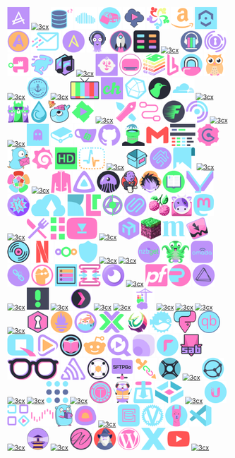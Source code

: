 <a href="https://raw.githubusercontent.com/Jas-SinghFSU/homepage-dracula/main/dracula_icons/actual.png"><img src="https://raw.githubusercontent.com/Jas-SinghFSU/homepage-dracula/main/dracula_icons/actual.png" alt="3cx" height="50"></a>     <a href="https://raw.githubusercontent.com/Jas-SinghFSU/homepage-dracula/main/dracula_icons/adguardhome.png"><img src="https://raw.githubusercontent.com/Jas-SinghFSU/homepage-dracula/main/dracula_icons/adguardhome.png" alt="3cx" height="50"></a>     <a href="https://raw.githubusercontent.com/Jas-SinghFSU/homepage-dracula/main/dracula_icons/adminer.png"><img src="https://raw.githubusercontent.com/Jas-SinghFSU/homepage-dracula/main/dracula_icons/adminer.png" alt="3cx" height="50"></a>     <a href="https://raw.githubusercontent.com/Jas-SinghFSU/homepage-dracula/main/dracula_icons/airsonic.png"><img src="https://raw.githubusercontent.com/Jas-SinghFSU/homepage-dracula/main/dracula_icons/airsonic.png" alt="3cx" height="50"></a>     <a href="https://raw.githubusercontent.com/Jas-SinghFSU/homepage-dracula/main/dracula_icons/alarmpi.png"><img src="https://raw.githubusercontent.com/Jas-SinghFSU/homepage-dracula/main/dracula_icons/alarmpi.png" alt="3cx" height="50"></a>     <a href="https://raw.githubusercontent.com/Jas-SinghFSU/homepage-dracula/main/dracula_icons/alltube.png"><img src="https://raw.githubusercontent.com/Jas-SinghFSU/homepage-dracula/main/dracula_icons/alltube.png" alt="3cx" height="50"></a>     <a href="https://raw.githubusercontent.com/Jas-SinghFSU/homepage-dracula/main/dracula_icons/alma.png"><img src="https://raw.githubusercontent.com/Jas-SinghFSU/homepage-dracula/main/dracula_icons/alma.png" alt="3cx" height="50"></a>     <a href="https://raw.githubusercontent.com/Jas-SinghFSU/homepage-dracula/main/dracula_icons/amazon.png"><img src="https://raw.githubusercontent.com/Jas-SinghFSU/homepage-dracula/main/dracula_icons/amazon.png" alt="3cx" height="50"></a>     <a href="https://raw.githubusercontent.com/Jas-SinghFSU/homepage-dracula/main/dracula_icons/amcrest.png"><img src="https://raw.githubusercontent.com/Jas-SinghFSU/homepage-dracula/main/dracula_icons/amcrest.png" alt="3cx" height="50"></a>     <a href="https://raw.githubusercontent.com/Jas-SinghFSU/homepage-dracula/main/dracula_icons/ampache.png"><img src="https://raw.githubusercontent.com/Jas-SinghFSU/homepage-dracula/main/dracula_icons/ampache.png" alt="3cx" height="50"></a>     <a href="https://raw.githubusercontent.com/Jas-SinghFSU/homepage-dracula/main/dracula_icons/anonaddy.png"><img src="https://raw.githubusercontent.com/Jas-SinghFSU/homepage-dracula/main/dracula_icons/anonaddy.png" alt="3cx" height="50"></a>     <a href="https://raw.githubusercontent.com/Jas-SinghFSU/homepage-dracula/main/dracula_icons/ansible.png"><img src="https://raw.githubusercontent.com/Jas-SinghFSU/homepage-dracula/main/dracula_icons/ansible.png" alt="3cx" height="50"></a>     <a href="https://raw.githubusercontent.com/Jas-SinghFSU/homepage-dracula/main/dracula_icons/argocd.png"><img src="https://raw.githubusercontent.com/Jas-SinghFSU/homepage-dracula/main/dracula_icons/argocd.png" alt="3cx" height="50"></a>     <a href="https://raw.githubusercontent.com/Jas-SinghFSU/homepage-dracula/main/dracula_icons/ariang.png"><img src="https://raw.githubusercontent.com/Jas-SinghFSU/homepage-dracula/main/dracula_icons/ariang.png" alt="3cx" height="50"></a>     <a href="https://raw.githubusercontent.com/Jas-SinghFSU/homepage-dracula/main/dracula_icons/assetgrid.png"><img src="https://raw.githubusercontent.com/Jas-SinghFSU/homepage-dracula/main/dracula_icons/assetgrid.png" alt="3cx" height="50"></a>     <a href="https://raw.githubusercontent.com/Jas-SinghFSU/homepage-dracula/main/dracula_icons/atsumeru.png"><img src="https://raw.githubusercontent.com/Jas-SinghFSU/homepage-dracula/main/dracula_icons/atsumeru.png" alt="3cx" height="50"></a>     <a href="https://raw.githubusercontent.com/Jas-SinghFSU/homepage-dracula/main/dracula_icons/audiobookshelf.png"><img src="https://raw.githubusercontent.com/Jas-SinghFSU/homepage-dracula/main/dracula_icons/audiobookshelf.png" alt="3cx" height="50"></a>     <a href="https://raw.githubusercontent.com/Jas-SinghFSU/homepage-dracula/main/dracula_icons/authelia.png"><img src="https://raw.githubusercontent.com/Jas-SinghFSU/homepage-dracula/main/dracula_icons/authelia.png" alt="3cx" height="50"></a>     <a href="https://raw.githubusercontent.com/Jas-SinghFSU/homepage-dracula/main/dracula_icons/authentik.png"><img src="https://raw.githubusercontent.com/Jas-SinghFSU/homepage-dracula/main/dracula_icons/authentik.png" alt="3cx" height="50"></a>     <a href="https://raw.githubusercontent.com/Jas-SinghFSU/homepage-dracula/main/dracula_icons/autobrr.png"><img src="https://raw.githubusercontent.com/Jas-SinghFSU/homepage-dracula/main/dracula_icons/autobrr.png" alt="3cx" height="50"></a>     <a href="https://raw.githubusercontent.com/Jas-SinghFSU/homepage-dracula/main/dracula_icons/azuracast.png"><img src="https://raw.githubusercontent.com/Jas-SinghFSU/homepage-dracula/main/dracula_icons/azuracast.png" alt="3cx" height="50"></a>     <a href="https://raw.githubusercontent.com/Jas-SinghFSU/homepage-dracula/main/dracula_icons/azuredevops.png"><img src="https://raw.githubusercontent.com/Jas-SinghFSU/homepage-dracula/main/dracula_icons/azuredevops.png" alt="3cx" height="50"></a>     <a href="https://raw.githubusercontent.com/Jas-SinghFSU/homepage-dracula/main/dracula_icons/babybuddy.png"><img src="https://raw.githubusercontent.com/Jas-SinghFSU/homepage-dracula/main/dracula_icons/babybuddy.png" alt="3cx" height="50"></a>     <a href="https://raw.githubusercontent.com/Jas-SinghFSU/homepage-dracula/main/dracula_icons/bazarr.png"><img src="https://raw.githubusercontent.com/Jas-SinghFSU/homepage-dracula/main/dracula_icons/bazarr.png" alt="3cx" height="50"></a>     <a href="https://raw.githubusercontent.com/Jas-SinghFSU/homepage-dracula/main/dracula_icons/bookstack.png"><img src="https://raw.githubusercontent.com/Jas-SinghFSU/homepage-dracula/main/dracula_icons/bookstack.png" alt="3cx" height="50"></a>     <a href="https://raw.githubusercontent.com/Jas-SinghFSU/homepage-dracula/main/dracula_icons/browserless.png"><img src="https://raw.githubusercontent.com/Jas-SinghFSU/homepage-dracula/main/dracula_icons/browserless.png" alt="3cx" height="50"></a>     <a href="https://raw.githubusercontent.com/Jas-SinghFSU/homepage-dracula/main/dracula_icons/caddy.png"><img src="https://raw.githubusercontent.com/Jas-SinghFSU/homepage-dracula/main/dracula_icons/caddy.png" alt="3cx" height="50"></a>     <a href="https://raw.githubusercontent.com/Jas-SinghFSU/homepage-dracula/main/dracula_icons/cadvisor.png"><img src="https://raw.githubusercontent.com/Jas-SinghFSU/homepage-dracula/main/dracula_icons/cadvisor.png" alt="3cx" height="50"></a>     <a href="https://raw.githubusercontent.com/Jas-SinghFSU/homepage-dracula/main/dracula_icons/calibreweb.png"><img src="https://raw.githubusercontent.com/Jas-SinghFSU/homepage-dracula/main/dracula_icons/calibreweb.png" alt="3cx" height="50"></a>     <a href="https://raw.githubusercontent.com/Jas-SinghFSU/homepage-dracula/main/dracula_icons/cert-manager.png"><img src="https://raw.githubusercontent.com/Jas-SinghFSU/homepage-dracula/main/dracula_icons/cert-manager.png" alt="3cx" height="50"></a>     <a href="https://raw.githubusercontent.com/Jas-SinghFSU/homepage-dracula/main/dracula_icons/changedetection.png"><img src="https://raw.githubusercontent.com/Jas-SinghFSU/homepage-dracula/main/dracula_icons/changedetection.png" alt="3cx" height="50"></a>     <a href="https://raw.githubusercontent.com/Jas-SinghFSU/homepage-dracula/main/dracula_icons/channels.png"><img src="https://raw.githubusercontent.com/Jas-SinghFSU/homepage-dracula/main/dracula_icons/channels.png" alt="3cx" height="50"></a>     <a href="https://raw.githubusercontent.com/Jas-SinghFSU/homepage-dracula/main/dracula_icons/chevereto.png"><img src="https://raw.githubusercontent.com/Jas-SinghFSU/homepage-dracula/main/dracula_icons/chevereto.png" alt="3cx" height="50"></a>     <a href="https://raw.githubusercontent.com/Jas-SinghFSU/homepage-dracula/main/dracula_icons/chronograf.png"><img src="https://raw.githubusercontent.com/Jas-SinghFSU/homepage-dracula/main/dracula_icons/chronograf.png" alt="3cx" height="50"></a>     <a href="https://raw.githubusercontent.com/Jas-SinghFSU/homepage-dracula/main/dracula_icons/cinny.png"><img src="https://raw.githubusercontent.com/Jas-SinghFSU/homepage-dracula/main/dracula_icons/cinny.png" alt="3cx" height="50"></a>     <a href="https://raw.githubusercontent.com/Jas-SinghFSU/homepage-dracula/main/dracula_icons/cloudflare.png"><img src="https://raw.githubusercontent.com/Jas-SinghFSU/homepage-dracula/main/dracula_icons/cloudflare.png" alt="3cx" height="50"></a>     <a href="https://raw.githubusercontent.com/Jas-SinghFSU/homepage-dracula/main/dracula_icons/coinmarketcap.png"><img src="https://raw.githubusercontent.com/Jas-SinghFSU/homepage-dracula/main/dracula_icons/coinmarketcap.png" alt="3cx" height="50"></a>     <a href="https://raw.githubusercontent.com/Jas-SinghFSU/homepage-dracula/main/dracula_icons/crowdsec.png"><img src="https://raw.githubusercontent.com/Jas-SinghFSU/homepage-dracula/main/dracula_icons/crowdsec.png" alt="3cx" height="50"></a>     <a href="https://raw.githubusercontent.com/Jas-SinghFSU/homepage-dracula/main/dracula_icons/deluge.png"><img src="https://raw.githubusercontent.com/Jas-SinghFSU/homepage-dracula/main/dracula_icons/deluge.png" alt="3cx" height="50"></a>     <a href="https://raw.githubusercontent.com/Jas-SinghFSU/homepage-dracula/main/dracula_icons/diun.png"><img src="https://raw.githubusercontent.com/Jas-SinghFSU/homepage-dracula/main/dracula_icons/diun.png" alt="3cx" height="50"></a>     <a href="https://raw.githubusercontent.com/Jas-SinghFSU/homepage-dracula/main/dracula_icons/emby.png"><img src="https://raw.githubusercontent.com/Jas-SinghFSU/homepage-dracula/main/dracula_icons/emby.png" alt="3cx" height="50"></a>     <a href="https://raw.githubusercontent.com/Jas-SinghFSU/homepage-dracula/main/dracula_icons/evcc.png"><img src="https://raw.githubusercontent.com/Jas-SinghFSU/homepage-dracula/main/dracula_icons/evcc.png" alt="3cx" height="50"></a>     <a href="https://raw.githubusercontent.com/Jas-SinghFSU/homepage-dracula/main/dracula_icons/excalidraw.png"><img src="https://raw.githubusercontent.com/Jas-SinghFSU/homepage-dracula/main/dracula_icons/excalidraw.png" alt="3cx" height="50"></a>     <a href="https://raw.githubusercontent.com/Jas-SinghFSU/homepage-dracula/main/dracula_icons/fileflows.png"><img src="https://raw.githubusercontent.com/Jas-SinghFSU/homepage-dracula/main/dracula_icons/fileflows.png" alt="3cx" height="50"></a>     <a href="https://raw.githubusercontent.com/Jas-SinghFSU/homepage-dracula/main/dracula_icons/flood.png"><img src="https://raw.githubusercontent.com/Jas-SinghFSU/homepage-dracula/main/dracula_icons/flood.png" alt="3cx" height="50"></a>     <a href="https://raw.githubusercontent.com/Jas-SinghFSU/homepage-dracula/main/dracula_icons/freshrss.png"><img src="https://raw.githubusercontent.com/Jas-SinghFSU/homepage-dracula/main/dracula_icons/freshrss.png" alt="3cx" height="50"></a>     <a href="https://raw.githubusercontent.com/Jas-SinghFSU/homepage-dracula/main/dracula_icons/fritz.png"><img src="https://raw.githubusercontent.com/Jas-SinghFSU/homepage-dracula/main/dracula_icons/fritz.png" alt="3cx" height="50"></a>     <a href="https://raw.githubusercontent.com/Jas-SinghFSU/homepage-dracula/main/dracula_icons/gamedig.png"><img src="https://raw.githubusercontent.com/Jas-SinghFSU/homepage-dracula/main/dracula_icons/gamedig.png" alt="3cx" height="50"></a>     <a href="https://raw.githubusercontent.com/Jas-SinghFSU/homepage-dracula/main/dracula_icons/ghostfolio.png"><img src="https://raw.githubusercontent.com/Jas-SinghFSU/homepage-dracula/main/dracula_icons/ghostfolio.png" alt="3cx" height="50"></a>     <a href="https://raw.githubusercontent.com/Jas-SinghFSU/homepage-dracula/main/dracula_icons/gitbook.png"><img src="https://raw.githubusercontent.com/Jas-SinghFSU/homepage-dracula/main/dracula_icons/gitbook.png" alt="3cx" height="50"></a>     <a href="https://raw.githubusercontent.com/Jas-SinghFSU/homepage-dracula/main/dracula_icons/gitea.png"><img src="https://raw.githubusercontent.com/Jas-SinghFSU/homepage-dracula/main/dracula_icons/gitea.png" alt="3cx" height="50"></a>     <a href="https://raw.githubusercontent.com/Jas-SinghFSU/homepage-dracula/main/dracula_icons/github.png"><img src="https://raw.githubusercontent.com/Jas-SinghFSU/homepage-dracula/main/dracula_icons/github.png" alt="3cx" height="50"></a>     <a href="https://raw.githubusercontent.com/Jas-SinghFSU/homepage-dracula/main/dracula_icons/gluetun.png"><img src="https://raw.githubusercontent.com/Jas-SinghFSU/homepage-dracula/main/dracula_icons/gluetun.png" alt="3cx" height="50"></a>     <a href="https://raw.githubusercontent.com/Jas-SinghFSU/homepage-dracula/main/dracula_icons/gmail.png"><img src="https://raw.githubusercontent.com/Jas-SinghFSU/homepage-dracula/main/dracula_icons/gmail.png" alt="3cx" height="50"></a>     <a href="https://raw.githubusercontent.com/Jas-SinghFSU/homepage-dracula/main/dracula_icons/goaccess.png"><img src="https://raw.githubusercontent.com/Jas-SinghFSU/homepage-dracula/main/dracula_icons/goaccess.png" alt="3cx" height="50"></a>     <a href="https://raw.githubusercontent.com/Jas-SinghFSU/homepage-dracula/main/dracula_icons/gogs.png"><img src="https://raw.githubusercontent.com/Jas-SinghFSU/homepage-dracula/main/dracula_icons/gogs.png" alt="3cx" height="50"></a>     <a href="https://raw.githubusercontent.com/Jas-SinghFSU/homepage-dracula/main/dracula_icons/gotify.png"><img src="https://raw.githubusercontent.com/Jas-SinghFSU/homepage-dracula/main/dracula_icons/gotify.png" alt="3cx" height="50"></a>     <a href="https://raw.githubusercontent.com/Jas-SinghFSU/homepage-dracula/main/dracula_icons/grafana.png"><img src="https://raw.githubusercontent.com/Jas-SinghFSU/homepage-dracula/main/dracula_icons/grafana.png" alt="3cx" height="50"></a>     <a href="https://raw.githubusercontent.com/Jas-SinghFSU/homepage-dracula/main/dracula_icons/hdhomerun.png"><img src="https://raw.githubusercontent.com/Jas-SinghFSU/homepage-dracula/main/dracula_icons/hdhomerun.png" alt="3cx" height="50"></a>     <a href="https://raw.githubusercontent.com/Jas-SinghFSU/homepage-dracula/main/dracula_icons/healthchecks.png"><img src="https://raw.githubusercontent.com/Jas-SinghFSU/homepage-dracula/main/dracula_icons/healthchecks.png" alt="3cx" height="50"></a>     <a href="https://raw.githubusercontent.com/Jas-SinghFSU/homepage-dracula/main/dracula_icons/homeassistant.png"><img src="https://raw.githubusercontent.com/Jas-SinghFSU/homepage-dracula/main/dracula_icons/homeassistant.png" alt="3cx" height="50"></a>     <a href="https://raw.githubusercontent.com/Jas-SinghFSU/homepage-dracula/main/dracula_icons/homebox.png"><img src="https://raw.githubusercontent.com/Jas-SinghFSU/homepage-dracula/main/dracula_icons/homebox.png" alt="3cx" height="50"></a>     <a href="https://raw.githubusercontent.com/Jas-SinghFSU/homepage-dracula/main/dracula_icons/homebridge.png"><img src="https://raw.githubusercontent.com/Jas-SinghFSU/homepage-dracula/main/dracula_icons/homebridge.png" alt="3cx" height="50"></a>     <a href="https://raw.githubusercontent.com/Jas-SinghFSU/homepage-dracula/main/dracula_icons/homepage.png"><img src="https://raw.githubusercontent.com/Jas-SinghFSU/homepage-dracula/main/dracula_icons/homepage.png" alt="3cx" height="50"></a>     <a href="https://raw.githubusercontent.com/Jas-SinghFSU/homepage-dracula/main/dracula_icons/hulu.png"><img src="https://raw.githubusercontent.com/Jas-SinghFSU/homepage-dracula/main/dracula_icons/hulu.png" alt="3cx" height="50"></a>     <a href="https://raw.githubusercontent.com/Jas-SinghFSU/homepage-dracula/main/dracula_icons/immich.png"><img src="https://raw.githubusercontent.com/Jas-SinghFSU/homepage-dracula/main/dracula_icons/immich.png" alt="3cx" height="50"></a>     <a href="https://raw.githubusercontent.com/Jas-SinghFSU/homepage-dracula/main/dracula_icons/ittools.png"><img src="https://raw.githubusercontent.com/Jas-SinghFSU/homepage-dracula/main/dracula_icons/ittools.png" alt="3cx" height="50"></a>     <a href="https://raw.githubusercontent.com/Jas-SinghFSU/homepage-dracula/main/dracula_icons/jackett.png"><img src="https://raw.githubusercontent.com/Jas-SinghFSU/homepage-dracula/main/dracula_icons/jackett.png" alt="3cx" height="50"></a>     <a href="https://raw.githubusercontent.com/Jas-SinghFSU/homepage-dracula/main/dracula_icons/jellyfin.png"><img src="https://raw.githubusercontent.com/Jas-SinghFSU/homepage-dracula/main/dracula_icons/jellyfin.png" alt="3cx" height="50"></a>     <a href="https://raw.githubusercontent.com/Jas-SinghFSU/homepage-dracula/main/dracula_icons/jellyseerr.png"><img src="https://raw.githubusercontent.com/Jas-SinghFSU/homepage-dracula/main/dracula_icons/jellyseerr.png" alt="3cx" height="50"></a>     <a href="https://raw.githubusercontent.com/Jas-SinghFSU/homepage-dracula/main/dracula_icons/jenkins.png"><img src="https://raw.githubusercontent.com/Jas-SinghFSU/homepage-dracula/main/dracula_icons/jenkins.png" alt="3cx" height="50"></a>     <a href="https://raw.githubusercontent.com/Jas-SinghFSU/homepage-dracula/main/dracula_icons/kaizoku.png"><img src="https://raw.githubusercontent.com/Jas-SinghFSU/homepage-dracula/main/dracula_icons/kaizoku.png" alt="3cx" height="50"></a>     <a href="https://raw.githubusercontent.com/Jas-SinghFSU/homepage-dracula/main/dracula_icons/kavita.png"><img src="https://raw.githubusercontent.com/Jas-SinghFSU/homepage-dracula/main/dracula_icons/kavita.png" alt="3cx" height="50"></a>     <a href="https://raw.githubusercontent.com/Jas-SinghFSU/homepage-dracula/main/dracula_icons/klipper.png"><img src="https://raw.githubusercontent.com/Jas-SinghFSU/homepage-dracula/main/dracula_icons/klipper.png" alt="3cx" height="50"></a>     <a href="https://raw.githubusercontent.com/Jas-SinghFSU/homepage-dracula/main/dracula_icons/komga.png"><img src="https://raw.githubusercontent.com/Jas-SinghFSU/homepage-dracula/main/dracula_icons/komga.png" alt="3cx" height="50"></a>     <a href="https://raw.githubusercontent.com/Jas-SinghFSU/homepage-dracula/main/dracula_icons/kopia.png"><img src="https://raw.githubusercontent.com/Jas-SinghFSU/homepage-dracula/main/dracula_icons/kopia.png" alt="3cx" height="50"></a>     <a href="https://raw.githubusercontent.com/Jas-SinghFSU/homepage-dracula/main/dracula_icons/kutt.png"><img src="https://raw.githubusercontent.com/Jas-SinghFSU/homepage-dracula/main/dracula_icons/kutt.png" alt="3cx" height="50"></a>     <a href="https://raw.githubusercontent.com/Jas-SinghFSU/homepage-dracula/main/dracula_icons/libreddit.png"><img src="https://raw.githubusercontent.com/Jas-SinghFSU/homepage-dracula/main/dracula_icons/libreddit.png" alt="3cx" height="50"></a>     <a href="https://raw.githubusercontent.com/Jas-SinghFSU/homepage-dracula/main/dracula_icons/lidarr.png"><img src="https://raw.githubusercontent.com/Jas-SinghFSU/homepage-dracula/main/dracula_icons/lidarr.png" alt="3cx" height="50"></a>     <a href="https://raw.githubusercontent.com/Jas-SinghFSU/homepage-dracula/main/dracula_icons/linkding.png"><img src="https://raw.githubusercontent.com/Jas-SinghFSU/homepage-dracula/main/dracula_icons/linkding.png" alt="3cx" height="50"></a>     <a href="https://raw.githubusercontent.com/Jas-SinghFSU/homepage-dracula/main/dracula_icons/lychee.png"><img src="https://raw.githubusercontent.com/Jas-SinghFSU/homepage-dracula/main/dracula_icons/lychee.png" alt="3cx" height="50"></a>     <a href="https://raw.githubusercontent.com/Jas-SinghFSU/homepage-dracula/main/dracula_icons/mailcow.png"><img src="https://raw.githubusercontent.com/Jas-SinghFSU/homepage-dracula/main/dracula_icons/mailcow.png" alt="3cx" height="50"></a>     <a href="https://raw.githubusercontent.com/Jas-SinghFSU/homepage-dracula/main/dracula_icons/mastodon.png"><img src="https://raw.githubusercontent.com/Jas-SinghFSU/homepage-dracula/main/dracula_icons/mastodon.png" alt="3cx" height="50"></a>     <a href="https://raw.githubusercontent.com/Jas-SinghFSU/homepage-dracula/main/dracula_icons/maxroll.png"><img src="https://raw.githubusercontent.com/Jas-SinghFSU/homepage-dracula/main/dracula_icons/maxroll.png" alt="3cx" height="50"></a>     <a href="https://raw.githubusercontent.com/Jas-SinghFSU/homepage-dracula/main/dracula_icons/mealie.png"><img src="https://raw.githubusercontent.com/Jas-SinghFSU/homepage-dracula/main/dracula_icons/mealie.png" alt="3cx" height="50"></a>     <a href="https://raw.githubusercontent.com/Jas-SinghFSU/homepage-dracula/main/dracula_icons/medusa.png"><img src="https://raw.githubusercontent.com/Jas-SinghFSU/homepage-dracula/main/dracula_icons/medusa.png" alt="3cx" height="50"></a>     <a href="https://raw.githubusercontent.com/Jas-SinghFSU/homepage-dracula/main/dracula_icons/metube.png"><img src="https://raw.githubusercontent.com/Jas-SinghFSU/homepage-dracula/main/dracula_icons/metube.png" alt="3cx" height="50"></a>     <a href="https://raw.githubusercontent.com/Jas-SinghFSU/homepage-dracula/main/dracula_icons/microsoftoutlook.png"><img src="https://raw.githubusercontent.com/Jas-SinghFSU/homepage-dracula/main/dracula_icons/microsoftoutlook.png" alt="3cx" height="50"></a>     <a href="https://raw.githubusercontent.com/Jas-SinghFSU/homepage-dracula/main/dracula_icons/mikrotik.png"><img src="https://raw.githubusercontent.com/Jas-SinghFSU/homepage-dracula/main/dracula_icons/mikrotik.png" alt="3cx" height="50"></a>     <a href="https://raw.githubusercontent.com/Jas-SinghFSU/homepage-dracula/main/dracula_icons/minecraft.png"><img src="https://raw.githubusercontent.com/Jas-SinghFSU/homepage-dracula/main/dracula_icons/minecraft.png" alt="3cx" height="50"></a>     <a href="https://raw.githubusercontent.com/Jas-SinghFSU/homepage-dracula/main/dracula_icons/miniflux.png"><img src="https://raw.githubusercontent.com/Jas-SinghFSU/homepage-dracula/main/dracula_icons/miniflux.png" alt="3cx" height="50"></a>     <a href="https://raw.githubusercontent.com/Jas-SinghFSU/homepage-dracula/main/dracula_icons/mylar.png"><img src="https://raw.githubusercontent.com/Jas-SinghFSU/homepage-dracula/main/dracula_icons/mylar.png" alt="3cx" height="50"></a>     <a href="https://raw.githubusercontent.com/Jas-SinghFSU/homepage-dracula/main/dracula_icons/navidrome.png"><img src="https://raw.githubusercontent.com/Jas-SinghFSU/homepage-dracula/main/dracula_icons/navidrome.png" alt="3cx" height="50"></a>     <a href="https://raw.githubusercontent.com/Jas-SinghFSU/homepage-dracula/main/dracula_icons/netflix.png"><img src="https://raw.githubusercontent.com/Jas-SinghFSU/homepage-dracula/main/dracula_icons/netflix.png" alt="3cx" height="50"></a>     <a href="https://raw.githubusercontent.com/Jas-SinghFSU/homepage-dracula/main/dracula_icons/nextcloud.png"><img src="https://raw.githubusercontent.com/Jas-SinghFSU/homepage-dracula/main/dracula_icons/nextcloud.png" alt="3cx" height="50"></a>     <a href="https://raw.githubusercontent.com/Jas-SinghFSU/homepage-dracula/main/dracula_icons/nextdns.png"><img src="https://raw.githubusercontent.com/Jas-SinghFSU/homepage-dracula/main/dracula_icons/nextdns.png" alt="3cx" height="50"></a>     <a href="https://raw.githubusercontent.com/Jas-SinghFSU/homepage-dracula/main/dracula_icons/nexusmods.png"><img src="https://raw.githubusercontent.com/Jas-SinghFSU/homepage-dracula/main/dracula_icons/nexusmods.png" alt="3cx" height="50"></a>     <a href="https://raw.githubusercontent.com/Jas-SinghFSU/homepage-dracula/main/dracula_icons/nginxproxymanager.png"><img src="https://raw.githubusercontent.com/Jas-SinghFSU/homepage-dracula/main/dracula_icons/nginxproxymanager.png" alt="3cx" height="50"></a>     <a href="https://raw.githubusercontent.com/Jas-SinghFSU/homepage-dracula/main/dracula_icons/nzbget.png"><img src="https://raw.githubusercontent.com/Jas-SinghFSU/homepage-dracula/main/dracula_icons/nzbget.png" alt="3cx" height="50"></a>     <a href="https://raw.githubusercontent.com/Jas-SinghFSU/homepage-dracula/main/dracula_icons/octoprint.png"><img src="https://raw.githubusercontent.com/Jas-SinghFSU/homepage-dracula/main/dracula_icons/octoprint.png" alt="3cx" height="50"></a>     <a href="https://raw.githubusercontent.com/Jas-SinghFSU/homepage-dracula/main/dracula_icons/omada.png"><img src="https://raw.githubusercontent.com/Jas-SinghFSU/homepage-dracula/main/dracula_icons/omada.png" alt="3cx" height="50"></a>     <a href="https://raw.githubusercontent.com/Jas-SinghFSU/homepage-dracula/main/dracula_icons/ombi.png"><img src="https://raw.githubusercontent.com/Jas-SinghFSU/homepage-dracula/main/dracula_icons/ombi.png" alt="3cx" height="50"></a>     <a href="https://raw.githubusercontent.com/Jas-SinghFSU/homepage-dracula/main/dracula_icons/opengist.png"><img src="https://raw.githubusercontent.com/Jas-SinghFSU/homepage-dracula/main/dracula_icons/opengist.png" alt="3cx" height="50"></a>     <a href="https://raw.githubusercontent.com/Jas-SinghFSU/homepage-dracula/main/dracula_icons/openmediavault.png"><img src="https://raw.githubusercontent.com/Jas-SinghFSU/homepage-dracula/main/dracula_icons/openmediavault.png" alt="3cx" height="50"></a>     <a href="https://raw.githubusercontent.com/Jas-SinghFSU/homepage-dracula/main/dracula_icons/opnsense.png"><img src="https://raw.githubusercontent.com/Jas-SinghFSU/homepage-dracula/main/dracula_icons/opnsense.png" alt="3cx" height="50"></a>     <a href="https://raw.githubusercontent.com/Jas-SinghFSU/homepage-dracula/main/dracula_icons/overseerr.png"><img src="https://raw.githubusercontent.com/Jas-SinghFSU/homepage-dracula/main/dracula_icons/overseerr.png" alt="3cx" height="50"></a>     <a href="https://raw.githubusercontent.com/Jas-SinghFSU/homepage-dracula/main/dracula_icons/paperlessngx.png"><img src="https://raw.githubusercontent.com/Jas-SinghFSU/homepage-dracula/main/dracula_icons/paperlessngx.png" alt="3cx" height="50"></a>     <a href="https://raw.githubusercontent.com/Jas-SinghFSU/homepage-dracula/main/dracula_icons/pfsense.png"><img src="https://raw.githubusercontent.com/Jas-SinghFSU/homepage-dracula/main/dracula_icons/pfsense.png" alt="3cx" height="50"></a>     <a href="https://raw.githubusercontent.com/Jas-SinghFSU/homepage-dracula/main/dracula_icons/photonix.png"><img src="https://raw.githubusercontent.com/Jas-SinghFSU/homepage-dracula/main/dracula_icons/photonix.png" alt="3cx" height="50"></a>     <a href="https://raw.githubusercontent.com/Jas-SinghFSU/homepage-dracula/main/dracula_icons/photoprism.png"><img src="https://raw.githubusercontent.com/Jas-SinghFSU/homepage-dracula/main/dracula_icons/photoprism.png" alt="3cx" height="50"></a>     <a href="https://raw.githubusercontent.com/Jas-SinghFSU/homepage-dracula/main/dracula_icons/pialert.png"><img src="https://raw.githubusercontent.com/Jas-SinghFSU/homepage-dracula/main/dracula_icons/pialert.png" alt="3cx" height="50"></a>     <a href="https://raw.githubusercontent.com/Jas-SinghFSU/homepage-dracula/main/dracula_icons/picsur.png"><img src="https://raw.githubusercontent.com/Jas-SinghFSU/homepage-dracula/main/dracula_icons/picsur.png" alt="3cx" height="50"></a>     <a href="https://raw.githubusercontent.com/Jas-SinghFSU/homepage-dracula/main/dracula_icons/pihole.png"><img src="https://raw.githubusercontent.com/Jas-SinghFSU/homepage-dracula/main/dracula_icons/pihole.png" alt="3cx" height="50"></a>     <a href="https://raw.githubusercontent.com/Jas-SinghFSU/homepage-dracula/main/dracula_icons/plex.png"><img src="https://raw.githubusercontent.com/Jas-SinghFSU/homepage-dracula/main/dracula_icons/plex.png" alt="3cx" height="50"></a>     <a href="https://raw.githubusercontent.com/Jas-SinghFSU/homepage-dracula/main/dracula_icons/plex2.png"><img src="https://raw.githubusercontent.com/Jas-SinghFSU/homepage-dracula/main/dracula_icons/plex2.png" alt="3cx" height="50"></a>     <a href="https://raw.githubusercontent.com/Jas-SinghFSU/homepage-dracula/main/dracula_icons/plex3.png"><img src="https://raw.githubusercontent.com/Jas-SinghFSU/homepage-dracula/main/dracula_icons/plex3.png" alt="3cx" height="50"></a>     <a href="https://raw.githubusercontent.com/Jas-SinghFSU/homepage-dracula/main/dracula_icons/portainer.png"><img src="https://raw.githubusercontent.com/Jas-SinghFSU/homepage-dracula/main/dracula_icons/portainer.png" alt="3cx" height="50"></a>     <a href="https://raw.githubusercontent.com/Jas-SinghFSU/homepage-dracula/main/dracula_icons/portainer2.png"><img src="https://raw.githubusercontent.com/Jas-SinghFSU/homepage-dracula/main/dracula_icons/portainer2.png" alt="3cx" height="50"></a>     <a href="https://raw.githubusercontent.com/Jas-SinghFSU/homepage-dracula/main/dracula_icons/postgresql.png"><img src="https://raw.githubusercontent.com/Jas-SinghFSU/homepage-dracula/main/dracula_icons/postgresql.png" alt="3cx" height="50"></a>     <a href="https://raw.githubusercontent.com/Jas-SinghFSU/homepage-dracula/main/dracula_icons/prime.png"><img src="https://raw.githubusercontent.com/Jas-SinghFSU/homepage-dracula/main/dracula_icons/prime.png" alt="3cx" height="50"></a>     <a href="https://raw.githubusercontent.com/Jas-SinghFSU/homepage-dracula/main/dracula_icons/primevideo.png"><img src="https://raw.githubusercontent.com/Jas-SinghFSU/homepage-dracula/main/dracula_icons/primevideo.png" alt="3cx" height="50"></a>     <a href="https://raw.githubusercontent.com/Jas-SinghFSU/homepage-dracula/main/dracula_icons/privatebin.png"><img src="https://raw.githubusercontent.com/Jas-SinghFSU/homepage-dracula/main/dracula_icons/privatebin.png" alt="3cx" height="50"></a>     <a href="https://raw.githubusercontent.com/Jas-SinghFSU/homepage-dracula/main/dracula_icons/prometheus.png"><img src="https://raw.githubusercontent.com/Jas-SinghFSU/homepage-dracula/main/dracula_icons/prometheus.png" alt="3cx" height="50"></a>     <a href="https://raw.githubusercontent.com/Jas-SinghFSU/homepage-dracula/main/dracula_icons/prowlarr.png"><img src="https://raw.githubusercontent.com/Jas-SinghFSU/homepage-dracula/main/dracula_icons/prowlarr.png" alt="3cx" height="50"></a>     <a href="https://raw.githubusercontent.com/Jas-SinghFSU/homepage-dracula/main/dracula_icons/proxmox.png"><img src="https://raw.githubusercontent.com/Jas-SinghFSU/homepage-dracula/main/dracula_icons/proxmox.png" alt="3cx" height="50"></a>     <a href="https://raw.githubusercontent.com/Jas-SinghFSU/homepage-dracula/main/dracula_icons/pterodactyl.png"><img src="https://raw.githubusercontent.com/Jas-SinghFSU/homepage-dracula/main/dracula_icons/pterodactyl.png" alt="3cx" height="50"></a>     <a href="https://raw.githubusercontent.com/Jas-SinghFSU/homepage-dracula/main/dracula_icons/pufferpanel.png"><img src="https://raw.githubusercontent.com/Jas-SinghFSU/homepage-dracula/main/dracula_icons/pufferpanel.png" alt="3cx" height="50"></a>     <a href="https://raw.githubusercontent.com/Jas-SinghFSU/homepage-dracula/main/dracula_icons/pyload.png"><img src="https://raw.githubusercontent.com/Jas-SinghFSU/homepage-dracula/main/dracula_icons/pyload.png" alt="3cx" height="50"></a>     <a href="https://raw.githubusercontent.com/Jas-SinghFSU/homepage-dracula/main/dracula_icons/qbittorrent.png"><img src="https://raw.githubusercontent.com/Jas-SinghFSU/homepage-dracula/main/dracula_icons/qbittorrent.png" alt="3cx" height="50"></a>     <a href="https://raw.githubusercontent.com/Jas-SinghFSU/homepage-dracula/main/dracula_icons/qnap.png"><img src="https://raw.githubusercontent.com/Jas-SinghFSU/homepage-dracula/main/dracula_icons/qnap.png" alt="3cx" height="50"></a>     <a href="https://raw.githubusercontent.com/Jas-SinghFSU/homepage-dracula/main/dracula_icons/radarr.png"><img src="https://raw.githubusercontent.com/Jas-SinghFSU/homepage-dracula/main/dracula_icons/radarr.png" alt="3cx" height="50"></a>     <a href="https://raw.githubusercontent.com/Jas-SinghFSU/homepage-dracula/main/dracula_icons/readarr.png"><img src="https://raw.githubusercontent.com/Jas-SinghFSU/homepage-dracula/main/dracula_icons/readarr.png" alt="3cx" height="50"></a>     <a href="https://raw.githubusercontent.com/Jas-SinghFSU/homepage-dracula/main/dracula_icons/reddit.png"><img src="https://raw.githubusercontent.com/Jas-SinghFSU/homepage-dracula/main/dracula_icons/reddit.png" alt="3cx" height="50"></a>     <a href="https://raw.githubusercontent.com/Jas-SinghFSU/homepage-dracula/main/dracula_icons/requestrr.png"><img src="https://raw.githubusercontent.com/Jas-SinghFSU/homepage-dracula/main/dracula_icons/requestrr.png" alt="3cx" height="50"></a>     <a href="https://raw.githubusercontent.com/Jas-SinghFSU/homepage-dracula/main/dracula_icons/rsshub.png"><img src="https://raw.githubusercontent.com/Jas-SinghFSU/homepage-dracula/main/dracula_icons/rsshub.png" alt="3cx" height="50"></a>     <a href="https://raw.githubusercontent.com/Jas-SinghFSU/homepage-dracula/main/dracula_icons/rutorrent.png"><img src="https://raw.githubusercontent.com/Jas-SinghFSU/homepage-dracula/main/dracula_icons/rutorrent.png" alt="3cx" height="50"></a>     <a href="https://raw.githubusercontent.com/Jas-SinghFSU/homepage-dracula/main/dracula_icons/sabnzbd.png"><img src="https://raw.githubusercontent.com/Jas-SinghFSU/homepage-dracula/main/dracula_icons/sabnzbd.png" alt="3cx" height="50"></a>     <a href="https://raw.githubusercontent.com/Jas-SinghFSU/homepage-dracula/main/dracula_icons/scrutiny.png"><img src="https://raw.githubusercontent.com/Jas-SinghFSU/homepage-dracula/main/dracula_icons/scrutiny.png" alt="3cx" height="50"></a>     <a href="https://raw.githubusercontent.com/Jas-SinghFSU/homepage-dracula/main/dracula_icons/sentry.png"><img src="https://raw.githubusercontent.com/Jas-SinghFSU/homepage-dracula/main/dracula_icons/sentry.png" alt="3cx" height="50"></a>     <a href="https://raw.githubusercontent.com/Jas-SinghFSU/homepage-dracula/main/dracula_icons/servarr.png"><img src="https://raw.githubusercontent.com/Jas-SinghFSU/homepage-dracula/main/dracula_icons/servarr.png" alt="3cx" height="50"></a>     <a href="https://raw.githubusercontent.com/Jas-SinghFSU/homepage-dracula/main/dracula_icons/sftpgo.png"><img src="https://raw.githubusercontent.com/Jas-SinghFSU/homepage-dracula/main/dracula_icons/sftpgo.png" alt="3cx" height="50"></a>     <a href="https://raw.githubusercontent.com/Jas-SinghFSU/homepage-dracula/main/dracula_icons/shlink.png"><img src="https://raw.githubusercontent.com/Jas-SinghFSU/homepage-dracula/main/dracula_icons/shlink.png" alt="3cx" height="50"></a>     <a href="https://raw.githubusercontent.com/Jas-SinghFSU/homepage-dracula/main/dracula_icons/sonarr.png"><img src="https://raw.githubusercontent.com/Jas-SinghFSU/homepage-dracula/main/dracula_icons/sonarr.png" alt="3cx" height="50"></a>     <a href="https://raw.githubusercontent.com/Jas-SinghFSU/homepage-dracula/main/dracula_icons/stirlingpdf.png"><img src="https://raw.githubusercontent.com/Jas-SinghFSU/homepage-dracula/main/dracula_icons/stirlingpdf.png" alt="3cx" height="50"></a>     <a href="https://raw.githubusercontent.com/Jas-SinghFSU/homepage-dracula/main/dracula_icons/syncthing.png"><img src="https://raw.githubusercontent.com/Jas-SinghFSU/homepage-dracula/main/dracula_icons/syncthing.png" alt="3cx" height="50"></a>     <a href="https://raw.githubusercontent.com/Jas-SinghFSU/homepage-dracula/main/dracula_icons/synologydownloadstation.png"><img src="https://raw.githubusercontent.com/Jas-SinghFSU/homepage-dracula/main/dracula_icons/synologydownloadstation.png" alt="3cx" height="50"></a>     <a href="https://raw.githubusercontent.com/Jas-SinghFSU/homepage-dracula/main/dracula_icons/synologydsm.png"><img src="https://raw.githubusercontent.com/Jas-SinghFSU/homepage-dracula/main/dracula_icons/synologydsm.png" alt="3cx" height="50"></a>     <a href="https://raw.githubusercontent.com/Jas-SinghFSU/homepage-dracula/main/dracula_icons/tailscale.png"><img src="https://raw.githubusercontent.com/Jas-SinghFSU/homepage-dracula/main/dracula_icons/tailscale.png" alt="3cx" height="50"></a>     <a href="https://raw.githubusercontent.com/Jas-SinghFSU/homepage-dracula/main/dracula_icons/tatulli.png"><img src="https://raw.githubusercontent.com/Jas-SinghFSU/homepage-dracula/main/dracula_icons/tatulli.png" alt="3cx" height="50"></a>     <a href="https://raw.githubusercontent.com/Jas-SinghFSU/homepage-dracula/main/dracula_icons/tdarr.png"><img src="https://raw.githubusercontent.com/Jas-SinghFSU/homepage-dracula/main/dracula_icons/tdarr.png" alt="3cx" height="50"></a>     <a href="https://raw.githubusercontent.com/Jas-SinghFSU/homepage-dracula/main/dracula_icons/traefik.png"><img src="https://raw.githubusercontent.com/Jas-SinghFSU/homepage-dracula/main/dracula_icons/traefik.png" alt="3cx" height="50"></a>     <a href="https://raw.githubusercontent.com/Jas-SinghFSU/homepage-dracula/main/dracula_icons/transmission.png"><img src="https://raw.githubusercontent.com/Jas-SinghFSU/homepage-dracula/main/dracula_icons/transmission.png" alt="3cx" height="50"></a>     <a href="https://raw.githubusercontent.com/Jas-SinghFSU/homepage-dracula/main/dracula_icons/truenas.png"><img src="https://raw.githubusercontent.com/Jas-SinghFSU/homepage-dracula/main/dracula_icons/truenas.png" alt="3cx" height="50"></a>     <a href="https://raw.githubusercontent.com/Jas-SinghFSU/homepage-dracula/main/dracula_icons/tubearchivist.png"><img src="https://raw.githubusercontent.com/Jas-SinghFSU/homepage-dracula/main/dracula_icons/tubearchivist.png" alt="3cx" height="50"></a>     <a href="https://raw.githubusercontent.com/Jas-SinghFSU/homepage-dracula/main/dracula_icons/ubiquiti.png"><img src="https://raw.githubusercontent.com/Jas-SinghFSU/homepage-dracula/main/dracula_icons/ubiquiti.png" alt="3cx" height="50"></a>     <a href="https://raw.githubusercontent.com/Jas-SinghFSU/homepage-dracula/main/dracula_icons/unmanic.png"><img src="https://raw.githubusercontent.com/Jas-SinghFSU/homepage-dracula/main/dracula_icons/unmanic.png" alt="3cx" height="50"></a>     <a href="https://raw.githubusercontent.com/Jas-SinghFSU/homepage-dracula/main/dracula_icons/unraid.png"><img src="https://raw.githubusercontent.com/Jas-SinghFSU/homepage-dracula/main/dracula_icons/unraid.png" alt="3cx" height="50"></a>     <a href="https://raw.githubusercontent.com/Jas-SinghFSU/homepage-dracula/main/dracula_icons/upsnap.png"><img src="https://raw.githubusercontent.com/Jas-SinghFSU/homepage-dracula/main/dracula_icons/upsnap.png" alt="3cx" height="50"></a>     <a href="https://raw.githubusercontent.com/Jas-SinghFSU/homepage-dracula/main/dracula_icons/uptime-kuma.png"><img src="https://raw.githubusercontent.com/Jas-SinghFSU/homepage-dracula/main/dracula_icons/uptime-kuma.png" alt="3cx" height="50"></a>     <a href="https://raw.githubusercontent.com/Jas-SinghFSU/homepage-dracula/main/dracula_icons/uptimerobot.png"><img src="https://raw.githubusercontent.com/Jas-SinghFSU/homepage-dracula/main/dracula_icons/uptimerobot.png" alt="3cx" height="50"></a>     <a href="https://raw.githubusercontent.com/Jas-SinghFSU/homepage-dracula/main/dracula_icons/urbackup.png"><img src="https://raw.githubusercontent.com/Jas-SinghFSU/homepage-dracula/main/dracula_icons/urbackup.png" alt="3cx" height="50"></a>     <a href="https://raw.githubusercontent.com/Jas-SinghFSU/homepage-dracula/main/dracula_icons/vaultwarden.png"><img src="https://raw.githubusercontent.com/Jas-SinghFSU/homepage-dracula/main/dracula_icons/vaultwarden.png" alt="3cx" height="50"></a>     <a href="https://raw.githubusercontent.com/Jas-SinghFSU/homepage-dracula/main/dracula_icons/vikunja.png"><img src="https://raw.githubusercontent.com/Jas-SinghFSU/homepage-dracula/main/dracula_icons/vikunja.png" alt="3cx" height="50"></a>     <a href="https://raw.githubusercontent.com/Jas-SinghFSU/homepage-dracula/main/dracula_icons/vscode.png"><img src="https://raw.githubusercontent.com/Jas-SinghFSU/homepage-dracula/main/dracula_icons/vscode.png" alt="3cx" height="50"></a>     <a href="https://raw.githubusercontent.com/Jas-SinghFSU/homepage-dracula/main/dracula_icons/vuetorrent.png"><img src="https://raw.githubusercontent.com/Jas-SinghFSU/homepage-dracula/main/dracula_icons/vuetorrent.png" alt="3cx" height="50"></a>     <a href="https://raw.githubusercontent.com/Jas-SinghFSU/homepage-dracula/main/dracula_icons/watchtower.png"><img src="https://raw.githubusercontent.com/Jas-SinghFSU/homepage-dracula/main/dracula_icons/watchtower.png" alt="3cx" height="50"></a>     <a href="https://raw.githubusercontent.com/Jas-SinghFSU/homepage-dracula/main/dracula_icons/whatsupdocker.png"><img src="https://raw.githubusercontent.com/Jas-SinghFSU/homepage-dracula/main/dracula_icons/whatsupdocker.png" alt="3cx" height="50"></a>     <a href="https://raw.githubusercontent.com/Jas-SinghFSU/homepage-dracula/main/dracula_icons/whisparr.png"><img src="https://raw.githubusercontent.com/Jas-SinghFSU/homepage-dracula/main/dracula_icons/whisparr.png" alt="3cx" height="50"></a>     <a href="https://raw.githubusercontent.com/Jas-SinghFSU/homepage-dracula/main/dracula_icons/wizarr.png"><img src="https://raw.githubusercontent.com/Jas-SinghFSU/homepage-dracula/main/dracula_icons/wizarr.png" alt="3cx" height="50"></a>     <a href="https://raw.githubusercontent.com/Jas-SinghFSU/homepage-dracula/main/dracula_icons/wordpress.png"><img src="https://raw.githubusercontent.com/Jas-SinghFSU/homepage-dracula/main/dracula_icons/wordpress.png" alt="3cx" height="50"></a>     <a href="https://raw.githubusercontent.com/Jas-SinghFSU/homepage-dracula/main/dracula_icons/xteve.png"><img src="https://raw.githubusercontent.com/Jas-SinghFSU/homepage-dracula/main/dracula_icons/xteve.png" alt="3cx" height="50"></a>     <a href="https://raw.githubusercontent.com/Jas-SinghFSU/homepage-dracula/main/dracula_icons/youtube.png"><img src="https://raw.githubusercontent.com/Jas-SinghFSU/homepage-dracula/main/dracula_icons/youtube.png" alt="3cx" height="50"></a>     <a href="https://raw.githubusercontent.com/Jas-SinghFSU/homepage-dracula/main/dracula_icons/youtubetv.png"><img src="https://raw.githubusercontent.com/Jas-SinghFSU/homepage-dracula/main/dracula_icons/youtubetv.png" alt="3cx" height="50"></a>
